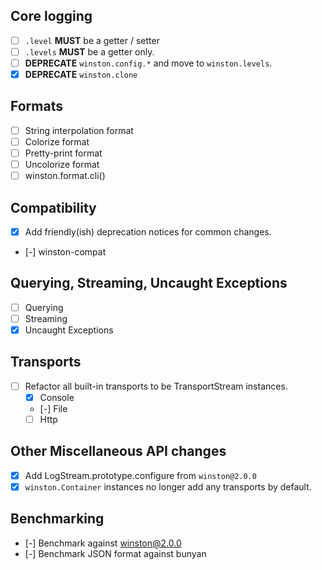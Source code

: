 
## Core logging

- [ ] `.level` **MUST** be a getter / setter
- [ ] `.levels` **MUST** be a getter only.
- [ ] **DEPRECATE** `winston.config.*` and move to `winston.levels`.
- [x] **DEPRECATE** `winston.clone`

## Formats

- [ ] String interpolation format
- [ ] Colorize format
- [ ] Pretty-print format
- [ ] Uncolorize format
- [ ] winston.format.cli()

## Compatibility

- [x] Add friendly(ish) deprecation notices for common changes.
- [-] winston-compat

## Querying, Streaming, Uncaught Exceptions

- [ ] Querying
- [ ] Streaming
- [x] Uncaught Exceptions

## Transports

- [ ] Refactor all built-in transports to be TransportStream instances.
  - [x] Console
  - [-] File
  - [ ] Http

## Other Miscellaneous API changes

- [x] Add LogStream.prototype.configure from `winston@2.0.0`
- [x] `winston.Container` instances no longer add any transports by default.

## Benchmarking

- [-] Benchmark against winston@2.0.0
- [-] Benchmark JSON format against bunyan
